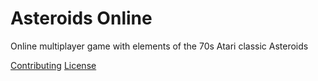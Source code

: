 # Asteroids Online
Online multiplayer game with elements of the 70s Atari classic Asteroids

[Contributing](./CONTRIBUTION.md)
[License](./LICENSE)